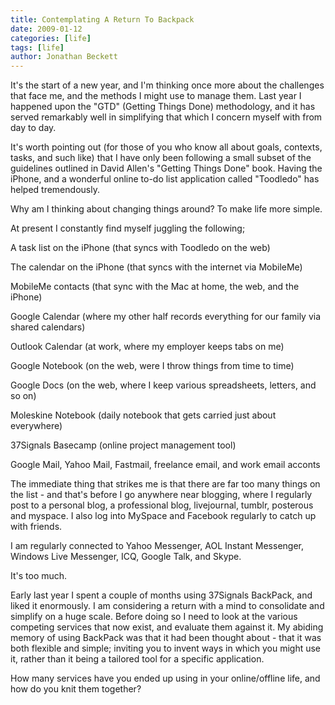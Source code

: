 ```yaml
---
title: Contemplating A Return To Backpack
date: 2009-01-12
categories: [life]
tags: [life]
author: Jonathan Beckett
---
```


It's the start of a new year, and I'm thinking once more about the challenges that face me, and the methods I might use to manage them. Last year I happened upon the "GTD" (Getting Things Done) methodology, and it has served remarkably well in simplifying that which I concern myself with from day to day.

It's worth pointing out (for those of you who know all about goals, contexts, tasks, and such like) that I have only been following a small subset of the guidelines outlined in David Allen's "Getting Things Done" book. Having the iPhone, and a wonderful online to-do list application called "Toodledo" has helped tremendously.

Why am I thinking about changing things around? To make life more simple.

At present I constantly find myself juggling the following;

A task list on the iPhone (that syncs with Toodledo on the web)

The calendar on the iPhone (that syncs with the internet via MobileMe)

MobileMe contacts (that sync with the Mac at home, the web, and the iPhone)

Google Calendar (where my other half records everything for our family via shared calendars)

Outlook Calendar (at work, where my employer keeps tabs on me)

Google Notebook (on the web, were I throw things from time to time)

Google Docs (on the web, where I keep various spreadsheets, letters, and so on)

Moleskine Notebook (daily notebook that gets carried just about everywhere)

37Signals Basecamp (online project management tool)

Google Mail, Yahoo Mail, Fastmail, freelance email, and work email acconts

The immediate thing that strikes me is that there are far too many things on the list - and that's before I go anywhere near blogging, where I regularly post to a personal blog, a professional blog, livejournal, tumblr, posterous and myspace. I also log into MySpace and Facebook regularly to catch up with friends.

I am regularly connected to Yahoo Messenger, AOL Instant Messenger, Windows Live Messenger, ICQ, Google Talk, and Skype.

It's too much.

Early last year I spent a couple of months using 37Signals BackPack, and liked it enormously. I am considering a return with a mind to consolidate and simplify on a huge scale. Before doing so I need to look at the various competing services that now exist, and evaluate them against it. My abiding memory of using BackPack was that it had been thought about - that it was both flexible and simple; inviting you to invent ways in which you might use it, rather than it being a tailored tool for a specific application.

How many services have you ended up using in your online/offline life, and how do you knit them together?